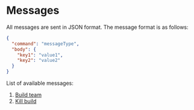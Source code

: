 # Messages

All messages are sent in JSON format. The message format is as follows:

```json
{
  "command": "messageType",
  "body": {
    "key1": "value1",
    "key2": "value2"
  }
}
```


List of available messages:
1. [Build team](messages/build.md)
2. [Kill build](messages/KillBuild.md)
